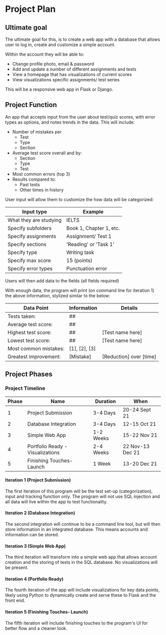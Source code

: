 # Project Plan

## Ultimate goal

The ultimate goal for this, is to create a web app with a database that allows user to log in, create and customize a simple account.

Within the account they will be able to:

* Change profile photo, email & password
* Add and update a number of different assignments and tests
* View a homepage that has visualizations of current scores
* View visualizations specific assignments/ test series

This will be a responsive web app in Flask or Django.

## Project Function

An app that accepts input from the user about test/quiz scores, with error types as options, and notes trends in the data. This will include:

* Number of mistakes per
  * Test
  * Type
  * Section
* Average test score overall and by:
  * Section
  * Type
  * Test
* Most common errors (top 3)
* Results compared to:
  * Past tests
  * Other times in history

User input will allow them to customize the how data will be categorized:

| Input type | Example |
| ---------- | ------- |
| What they are studying | IELTS |
| Specify subfolders | Book 1, Chapter 1, etc. |
| Specify assignments | Assignment/ Test 1 |
| Specify sections | 'Reading' or 'Task 1' |
| Specify type | Writing task |
| Specify max score | 15 (points) |
| Specify error types | Punctuation error |

Users will then add data to the fields (all fields required)

With enough data, the program will print (on command line for iteration 1) the above information, stylized similar to the below:

| Data Point | Information | Details |
| ----- | ------ | - |
| Tests taken: | ## | |
| Average test score: | ## | |
| Highest test score: | ## | [Test name here] |
| Lowest test score: | ## | [Test name here] |
| Most common mistakes: | [1], [2], [3] | |
| Greatest improvement: | [Mistake] | [Reduction] over [time] |

## Project Phases

### Project Timeline

| Phase | Name | Duration | When |
| ----- | ---- | -------- | --- |
| 1 | Project Submission | 3-4 Days | 20-24 Sept 21 |
| 2 | Database Integration | 3-4 Days | 12-15 Oct 21 |
| 3 | Simple Web App | 1-2 Weeks | 15-22 Nov 21 |
| 4 | Portfolio Ready - Visualizations | 2-4 Weeks | 22 Nov-13 Dec 21 |
| 5 | Finishing Touches- Launch | 1 Week | 13-20 Dec 21 |
#### Iteration 1 (Project Submission)

The first iteration of this program will be the test set-up (categorization), input and tracking function only. The program will not use SQL injection and all data will live within the app to test functionality.

#### Iteration 2 (Database Integration)

The second integration will continue to be a command line tool, but will then store information in an integrated database. This means accounts and information can be stored.

#### Iteration 3 (Simple Web App)

The third iteration will transform into a simple web app that allows account creation and the storing of tests in the SQL database. No visualizations will be present.

#### Iteration 4 (Portfolio Ready)

The fourth iteration of the app will include visualizations for key data points, likely using Python to dynamically create and serve these to Flask and the front end.

#### Iteration 5 (Finishing Touches- Launch)

The fifth iteration will include finishing touches to the program's UI for better flow and a cleaner look.